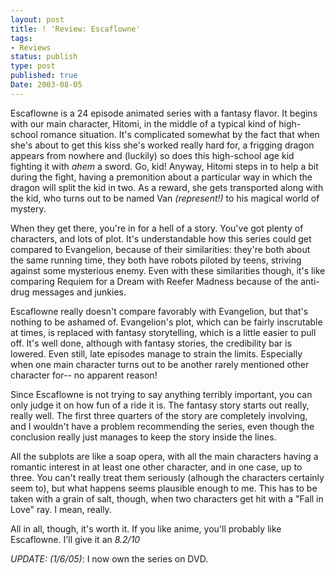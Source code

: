 ```yaml
---
layout: post
title: ! 'Review: Escaflowne'
tags:
- Reviews
status: publish
type: post
published: true
Date: 2003-08-05
---
```

Escaflowne is a 24 episode animated series with a fantasy flavor.  It begins with our main character, Hitomi, in the middle of a typical kind of high-school romance situation.  It's complicated somewhat by the fact that when she's about to get this kiss she's worked really hard for, a frigging dragon appears from nowhere and (luckily) so does this high-school age kid fighting it with *ahem* a sword.  Go, kid!  Anyway, Hitomi steps in to help a bit during the fight, having a premonition about a particular way in which the dragon will split the kid in two.  As a reward, she gets transported along with the kid, who turns out to be named Van *(represent!)* to his magical world of mystery.

When they get there, you're in for a hell of a story.  You've got plenty of characters, and lots of plot.  It's understandable how this series could get compared to Evangelion, because of their similarities: they're both about the same running time, they both have robots piloted by teens, striving against some mysterious enemy.  Even with these similarities though, it's like comparing Requiem for a Dream with Reefer Madness because of the anti-drug messages and junkies.

Escaflowne really doesn't compare favorably with Evangelion, but that's nothing to be ashamed of.  Evangelion's plot, which can be fairly inscrutable at times, is replaced with fantasy storytelling, which is a little easier to pull off.  It's well done, although with fantasy stories, the credibility bar is lowered.  Even still, late episodes manage to strain the limits.  Especially when one main character turns out to be another rarely mentioned other character for-- no apparent reason!

Since Escaflowne is not trying to say anything terribly important, you can only judge it on how fun of a ride it is.  The fantasy story starts out really, really well.  The first three quarters of the story are completely involving, and I wouldn't have a problem recommending the series, even though the conclusion really just manages to keep the story inside the lines.

All the subplots are like a soap opera, with all the main characters having a romantic interest in at least one other character, and in one case, up to three.  You can't really treat them seriously (alhough the characters certainly seem to), but what happens seems plausible enough to me.  This has to be taken with a grain of salt, though, when two characters get hit with a "Fall in Love" ray.  I mean, really.

All in all, though, it's worth it.  If you like anime, you'll probably like Escaflowne.  I'll give it an *8.2/10*

*<span class="caps">UPDATE</span>: (1/6/05)*:  I now own the series on <span class="caps">DVD</span>.
